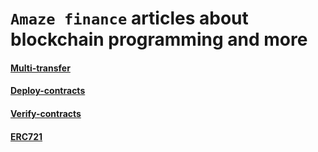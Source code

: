 `Amaze finance` articles about blockchain programming and more
============================================================

#### [Multi-transfer](https://github.com/amaze-finance/Articles/tree/main/Multi-transfer) 

#### [Deploy-contracts](https://github.com/amaze-finance/Articles/tree/main/Deploy-contracts)

#### [Verify-contracts](https://github.com/amaze-finance/Articles/tree/main/Verify-contracts)

#### [ERC721](https://github.com/amaze-finance/Articles/blob/main/ERC721.md)
